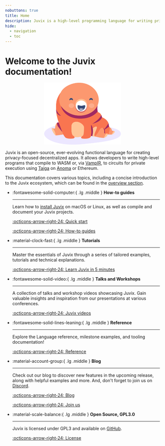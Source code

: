 ```yaml
---
nobuttons: true
title: Home
description: Juvix is a high-level programming language for writing privacy-preserving decentralised applications.
hide:
  - navigation
  - toc
---
```


# Welcome to the Juvix documentation!

<div style="text-align:center">
  <img src="assets/images/tara-smiling.svg" width="250" />
</div>

Juvix is an open-source, ever-evolving functional language for creating
privacy-focused decentralized apps. It allows developers to write high-level
programs that compile to WASM or, via [VampIR][vampir], to circuits for private
execution using [Taiga][taiga] on [Anoma][anoma] or Ethereum.

This documentation covers various topics, including a concise introduction to
the Juvix ecosystem, which can be found in the [overview
section](./about/overview.md).

<div class="grid cards" markdown>

-   :fontawesome-solid-computer:{ .lg .middle } __How-to guides__

    ---

    Learn how to [install Juvix](./howto/installing.md) on macOS or Linux, as well as compile and
   document your Juvix projects.

    [:octicons-arrow-right-24: Quick start ](./howto/quick-start.md)

    [:octicons-arrow-right-24: How-to guides ](./howto/installing.md)

-   :material-clock-fast:{ .lg .middle } __Tutorials__

    ---

    Master the essentials of Juvix through a series of
    tailored examples, tutorials and technical explanations.

    [:octicons-arrow-right-24: Learn Juvix in 5 minutes](./tutorials/learn)

<!-- -  :fontawesome-solid-book-open:{ .lg .middle } __Explanations__

    ---

    A series dedicated to delivering more in-depth technical explanations of Juvix.

    [:octicons-arrow-right-24: Read the book](./explanations/README.md) -->

-  :fontawesome-solid-video:{ .lg .middle } __Talks and Workshops__

    ---

    A collection of talks and workshop videos showcasing Juvix. Gain valuable
    insights and inspiration from our presentations at various conferences.

    [:octicons-arrow-right-24: Juvix videos](./about/talks.md)

-   :fontawesome-solid-lines-leaning:{ .lg .middle } __Reference__

    ---

    Explore the Language reference, milestone examples, and tooling
    documentation!

    [:octicons-arrow-right-24: Reference](./reference/language/functions.md)

-   :material-account-group:{ .lg .middle } __Blog__

    ---

    Check out our blog to discover new features in the upcoming release, along
    with helpful examples and more. And, don't forget to join us on [Discord].

    [:octicons-arrow-right-24: Blog](./blog)

    [:octicons-arrow-right-24: Join us](./about/community.md)

-   :material-scale-balance:{ .lg .middle } __Open Source, GPL3.0__

    ---

    Juvix is licensed under GPL3 and available on [GitHub].

    [:octicons-arrow-right-24: License](./about/license.md)

</div>


[anoma]: https://anoma.net
[changelog]: https://docs.juvix.org/changelog.html
[Discord]: https://discord.gg/jwzaMZ2Sct
[geb]: https://github.com/anoma/geb
[GitHub]: https://github.com/anoma/juvix
[homebrew]: https://brew.sh
[juvix-book]: https://docs.juvix.org
[juvix-formula]: https://github.com/anoma/homebrew-juvix
[juvix-mode]: https://github.com/anoma/juvix-mode
[latest-release]: https://github.com/anoma/juvix/releases/latest
[nightly-builds]: https://github.com/anoma/juvix-nightly-builds
[repo-codespace]: https://github.com/codespaces/new?hide_repo_select=true&ref=main&repo=102404734&machine=standardLinux32gb&location=WestEurope
[repo]: https://github.com/anoma/juvix
[stdlib-codespace]: https://github.com/codespaces/new?hide_repo_select=true&ref=main&repo=102404734&machine=standardLinux32gb&location=WestEurope
[stdlib]: https://github.com/anoma/juvix-stdlib
[taiga]: https://github.com/anoma/taiga
[twitter]: https://twitter.com/juvixlang
[vampir]: https://github.com/anoma/vamp-ir
[vscode-plugin]: https://github.com/anoma/vscode-juvix
[website]: https://juvix.org
